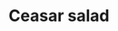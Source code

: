 ---
index: 8
title: Ceasar salad
slugify: ceasar-salad
product: lettuce
book: Appetites a cookbook
page: 23
dish: starter
tags:
-
sub:
-
fresh:
  - item:
    quantity:
    unit:
stock:
  - item:
    quantity:
    unit:
basic:
-
directions:
-
info:
source:
    title:
    url: 
---